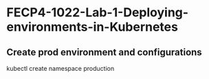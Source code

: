 # FECP4-1022-Lab-1-Deploying-environments-in-Kubernetes

## Create prod environment and configurations
kubectl create namespace production
